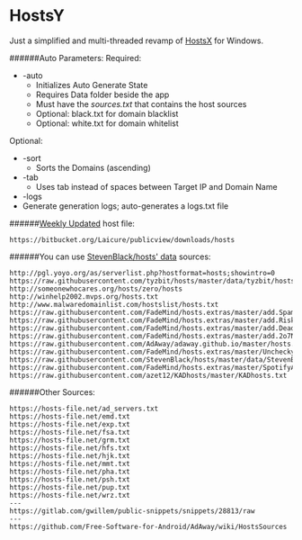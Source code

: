 # HostsY
Just a simplified and multi-threaded revamp of [HostsX](http://github.com/Laicure/HostsX) for Windows.

######Auto Parameters:
Required:
* -auto
  * Initializes Auto Generate State
  * Requires Data folder beside the app
   * Must have the *sources.txt* that contains the host sources
   * Optional: black.txt for domain blacklist
   * Optional: white.txt for domain whitelist

Optional:
* -sort
  * Sorts the Domains (ascending)
* -tab
  * Uses tab instead of spaces between Target IP and Domain Name
* -logs
 * Generate generation logs; auto-generates a logs.txt file

######[Weekly Updated](https://forum.xda-developers.com/showpost.php?p=68978460&postcount=2) host file:
```
https://bitbucket.org/Laicure/publicview/downloads/hosts
```

######You can use [StevenBlack/hosts' data](https://github.com/StevenBlack/hosts/tree/master/data) sources:
```
http://pgl.yoyo.org/as/serverlist.php?hostformat=hosts;showintro=0
https://raw.githubusercontent.com/tyzbit/hosts/master/data/tyzbit/hosts
http://someonewhocares.org/hosts/zero/hosts
http://winhelp2002.mvps.org/hosts.txt
http://www.malwaredomainlist.com/hostslist/hosts.txt
https://raw.githubusercontent.com/FadeMind/hosts.extras/master/add.Spam/hosts
https://raw.githubusercontent.com/FadeMind/hosts.extras/master/add.Risk/hosts
https://raw.githubusercontent.com/FadeMind/hosts.extras/master/add.Dead/hosts
https://raw.githubusercontent.com/FadeMind/hosts.extras/master/add.2o7Net/hosts
https://raw.githubusercontent.com/AdAway/adaway.github.io/master/hosts.txt
https://raw.githubusercontent.com/FadeMind/hosts.extras/master/UncheckyAds/hosts
https://raw.githubusercontent.com/StevenBlack/hosts/master/data/StevenBlack/hosts
https://raw.githubusercontent.com/FadeMind/hosts.extras/master/SpotifyAds/hosts
https://raw.githubusercontent.com/azet12/KADhosts/master/KADhosts.txt
```
######Other Sources:
```
https://hosts-file.net/ad_servers.txt
https://hosts-file.net/emd.txt
https://hosts-file.net/exp.txt
https://hosts-file.net/fsa.txt
https://hosts-file.net/grm.txt
https://hosts-file.net/hfs.txt
https://hosts-file.net/hjk.txt
https://hosts-file.net/mmt.txt
https://hosts-file.net/pha.txt
https://hosts-file.net/psh.txt
https://hosts-file.net/pup.txt
https://hosts-file.net/wrz.txt
---
https://gitlab.com/gwillem/public-snippets/snippets/28813/raw
---
https://github.com/Free-Software-for-Android/AdAway/wiki/HostsSources
```
